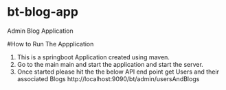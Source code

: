 # bt-blog-app
Admin Blog Application


#How to Run The Appplication

1. This is a springboot Application created using maven.
2. Go to the main main and start the application and start the server.
3. Once started please hit the the below API end point get Users and their associated Blogs
   http://localhost:9090/bt/admin/usersAndBlogs

